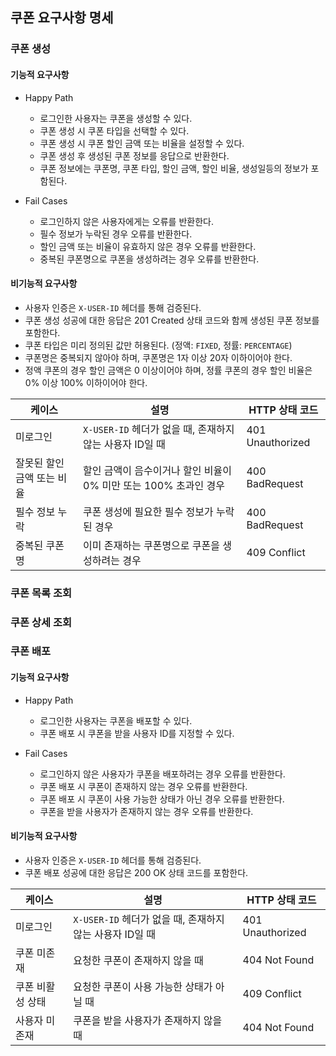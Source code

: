 ## 쿠폰 요구사항 명세

### 쿠폰 생성

#### 기능적 요구사항

- Happy Path
    - 로그인한 사용자는 쿠폰을 생성할 수 있다.
    - 쿠폰 생성 시 쿠폰 타입을 선택할 수 있다.
    - 쿠폰 생성 시 쿠폰 할인 금액 또는 비율을 설정할 수 있다.
    - 쿠폰 생성 후 생성된 쿠폰 정보를 응답으로 반환한다.
    - 쿠폰 정보에는 쿠폰명, 쿠폰 타입, 할인 금액, 할인 비율, 생성일등의 정보가 포함된다.

- Fail Cases
    - 로그인하지 않은 사용자에게는 오류를 반환한다.
    - 필수 정보가 누락된 경우 오류를 반환한다.
    - 할인 금액 또는 비율이 유효하지 않은 경우 오류를 반환한다.
    - 중복된 쿠폰명으로 쿠폰을 생성하려는 경우 오류를 반환한다.

#### 비기능적 요구사항

- 사용자 인증은 `X-USER-ID` 헤더를 통해 검증된다.
- 쿠폰 생성 성공에 대한 응답은 201 Created 상태 코드와 함께 생성된 쿠폰 정보를 포함한다.
- 쿠폰 타입은 미리 정의된 값만 허용된다. (정액: `FIXED`, 정률: `PERCENTAGE`)
- 쿠폰명은 중복되지 않아야 하며, 쿠폰명은 1자 이상 20자 이하이어야 한다.
- 정액 쿠폰의 경우 할인 금액은 0 이상이어야 하며, 정률 쿠폰의 경우 할인 비율은 0% 이상 100% 이하이어야 한다.

| 케이스             | 설명                                       | HTTP 상태 코드       |
|-----------------|------------------------------------------|------------------|
| 미로그인            | `X-USER-ID` 헤더가 없을 때, 존재하지 않는 사용자 ID일 때  | 401 Unauthorized |
| 잘못된 할인 금액 또는 비율 | 할인 금액이 음수이거나 할인 비율이 0% 미만 또는 100% 초과인 경우 | 400 BadRequest   |
| 필수 정보 누락        | 쿠폰 생성에 필요한 필수 정보가 누락된 경우                 | 400 BadRequest   |
| 중복된 쿠폰명         | 이미 존재하는 쿠폰명으로 쿠폰을 생성하려는 경우               | 409 Conflict     |

### 쿠폰 목록 조회

[//]: # (TODO: 쿠폰 목록 조회 기능은 아직 구현되지 않았습니다. 추후 구현 예정입니다.)

### 쿠폰 상세 조회

[//]: # (TODO: 쿠폰 상세 조회 기능은 아직 구현되지 않았습니다. 추후 구현 예정입니다.)

### 쿠폰 배포

#### 기능적 요구사항

- Happy Path
    - 로그인한 사용자는 쿠폰을 배포할 수 있다.
    - 쿠폰 배포 시 쿠폰을 받을 사용자 ID를 지정할 수 있다.

- Fail Cases
    - 로그인하지 않은 사용자가 쿠폰을 배포하려는 경우 오류를 반환한다.
    - 쿠폰 배포 시 쿠폰이 존재하지 않는 경우 오류를 반환한다.
    - 쿠폰 배포 시 쿠폰이 사용 가능한 상태가 아닌 경우 오류를 반환한다.
    - 쿠폰을 받을 사용자가 존재하지 않는 경우 오류를 반환한다.

#### 비기능적 요구사항

- 사용자 인증은 `X-USER-ID` 헤더를 통해 검증된다.
- 쿠폰 배포 성공에 대한 응답은 200 OK 상태 코드를 포함한다.

| 케이스       | 설명                                      | HTTP 상태 코드       |
|-----------|-----------------------------------------|------------------|
| 미로그인      | `X-USER-ID` 헤더가 없을 때, 존재하지 않는 사용자 ID일 때 | 401 Unauthorized |
| 쿠폰 미존재    | 요청한 쿠폰이 존재하지 않을 때                       | 404 Not Found    |
| 쿠폰 비활성 상태 | 요청한 쿠폰이 사용 가능한 상태가 아닐 때                 | 409 Conflict     |
| 사용자 미존재   | 쿠폰을 받을 사용자가 존재하지 않을 때                   | 404 Not Found    |
